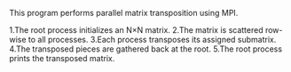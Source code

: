 This program performs parallel matrix transposition using MPI.

1.The root process initializes an N×N matrix.
2.The matrix is scattered row-wise to all processes.
3.Each process transposes its assigned submatrix.
4.The transposed pieces are gathered back at the root.
5.The root process prints the transposed matrix.
